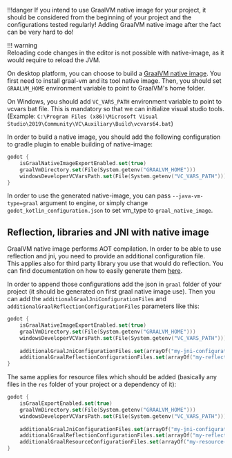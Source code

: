 !!!danger
    If you intend to use GraalVM native image for your project, it should be considered from the beginning of your project and the configurations tested regularly! Adding GraalVM native image after the fact can be very hard to do! 

!!! warning  
    Reloading code changes in the editor is not possible with native-image, as it would require to reload the JVM.

On desktop platform, you can choose to build a [GraalVM native image](https://www.graalvm.org/reference-manual/native-image/). You first need to install graal-vm and its tool native image. Then, you should set `GRAALVM_HOME` environment variable to point to GraalVM's home folder.  

On Windows, you should add `VC_VARS_PATH` environment variable to point to vcvars bat file. This is mandatory so that we can initialize visual studio tools. (Example: `C:\Program Files (x86)\Microsoft Visual Studio\2019\Community\VC\Auxiliary\Build\vcvars64.bat`)

In order to build a native image, you should add the following configuration to gradle plugin to enable building of native-image:
```kotlin
godot {
    isGraalNativeImageExportEnabled.set(true)
    graalVmDirectory.set(File(System.getenv("GRAALVM_HOME")))
    windowsDeveloperVCVarsPath.set(File(System.getenv("VC_VARS_PATH")))
}
```

In order to use the generated native-image, you can pass `--java-vm-type=graal` argument to engine, or simply change `godot_kotlin_configuration.json` to set vm_type to `graal_native_image`.

## Reflection, libraries and JNI with native image

GraalVM native image performs AOT compilation. In order to be able to use reflection and jni, you need to provide an additional configuration file.  
This applies also for third party library you use that would do reflection. You can find documentation on how to easily generate them [here](https://www.graalvm.org/reference-manual/native-image/Agent/).

In order to append those configurations add the json in `graal` folder of your project (it should be generated on first graal native image use). Then you can add the `additionalGraalJniConfigurationFiles` and `additionalGraalReflectionConfigurationFiles` parameters like this:

```kotlin
godot {
    isGraalNativeImageExportEnabled.set(true)
    graalVmDirectory.set(File(System.getenv("GRAALVM_HOME")))
    windowsDeveloperVCVarsPath.set(File(System.getenv("VC_VARS_PATH")))
    
    additionalGraalJniConfigurationFiles.set(arrayOf("my-jni-configuration-file.json", "another-conf.json"))
    additionalGraalReflectionConfigurationFiles.set(arrayOf("my-reflection-configuration-file.json", "another-conf.json"))
}
```

The same applies for resource files which should be added (basically any files in the `res` folder of your project or a dependency of it):

```kotlin
godot {
    isGraalExportEnabled.set(true)
    graalVmDirectory.set(File(System.getenv("GRAALVM_HOME")))
    windowsDeveloperVCVarsPath.set(File(System.getenv("VC_VARS_PATH")))
    
    additionalGraalJniConfigurationFiles.set(arrayOf("my-jni-configuration-file.json", "another-conf.json"))
    additionalGraalReflectionConfigurationFiles.set(arrayOf("my-reflection-configuration-file.json", "another-conf.json"))
    additionalGraalResourceConfigurationFiles.set(arrayOf("my-resource-configuration-file.json", "another-conf.json"))
}
```